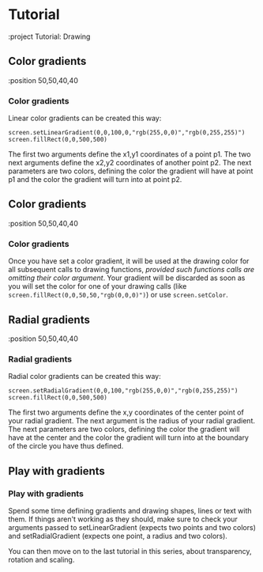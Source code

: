 <!-- 1. Shapes (Rect, Round, RoundRect) -->
<!-- 2. Colors -->
<!-- 3. Lines, Polygons -->
<!-- 4. Text -->
<!-- 5. Sprites and Maps -->
<!-- 6. Gradients -->
<!-- 7. Rotating, Scaling, Transparency -->


# Tutorial

:project Tutorial: Drawing

## Color gradients

:position 50,50,40,40

### Color gradients

Linear color gradients can be created this way:

```
screen.setLinearGradient(0,0,100,0,"rgb(255,0,0)","rgb(0,255,255)")
screen.fillRect(0,0,500,500)
```

The first two arguments define the x1,y1 coordinates of a point p1. The two next arguments define the x2,y2 coordinates
of another point p2. The next parameters are two colors, defining the color the gradient will have at point p1 and the
color the gradient will turn into at point p2.

## Color gradients

:position 50,50,40,40

### Color gradients

Once you have set a color gradient, it will be used at the drawing color for all subsequent calls to drawing functions,
*provided such functions calls are omitting their color argument*. Your gradient will be discarded as soon as you will set the color for one of your drawing
calls (like ```screen.fillRect(0,0,50,50,"rgb(0,0,0)")```) or use ```screen.setColor```.

## Radial gradients

:position 50,50,40,40

### Radial gradients

Radial color gradients can be created this way:

```
screen.setRadialGradient(0,0,100,"rgb(255,0,0)","rgb(0,255,255)")
screen.fillRect(0,0,500,500)
```

The first two arguments define the x,y coordinates of the center point of your radial gradient. The next argument is the radius of your radial gradient.
The next parameters are two colors, defining the color the gradient will have at the center and the
color the gradient will turn into at the boundary of the circle you have thus defined.

## Play with gradients

### Play with gradients

Spend some time defining gradients and drawing shapes, lines or text with them. If things aren't working as they should, make sure
to check your arguments passed to setLinearGradient (expects two points and two colors) and setRadialGradient (expects one point, a radius and two colors).

You can then move on to the last tutorial in this series, about transparency, rotation and scaling.
